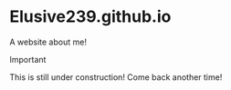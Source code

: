 # Elusive239.github.io
A website about me!

> [!IMPORTANT]  
> This is still under construction! Come back another time!